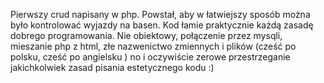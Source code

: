 Pierwszy crud napisany w php. Powstał, aby w łatwiejszy sposób można było kontrolować wyjazdy na basen. Kod łamie praktycznie każdą zasadę dobrego programowania. Nie obiektowy, połączenie przez mysqli, mieszanie php z html, złe nazwenictwo zmiennych i plików (cześć po polsku, cześć po angielsku ) no i oczywiście zerowe przestrzeganie jakichkolwiek zasad pisania estetycznego kodu :)
